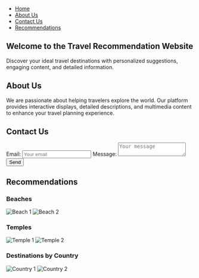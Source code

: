<!DOCTYPE html>
<html lang="en">
<head>
    <meta charset="UTF-8">
    <meta name="viewport" content="width=device-width, initial-scale=1.0">
    <title>Travel Page</title>
    <link rel="stylesheet" href="styles.css">
</head>
<body>
    <!-- Navigation Bar -->
    <nav>
        <ul>
            <li><a href="#home">Home</a></li>
            <li><a href="#about">About Us</a></li>
            <li><a href="#contact">Contact Us</a></li>
            <li><a href="#recommendations">Recommendations</a></li>
        </ul>
    </nav>
  <!-- Home Page -->
    <section id="home">
        <h1>Welcome to the Travel Recommendation Website</h1>
        <p>Discover your ideal travel destinations with personalized suggestions, engaging content, and detailed information.</p>
    </section>
  <!-- About Us Page -->
    <section id="about">
        <h2>About Us</h2>
        <p>We are passionate about helping travelers explore the world. Our platform provides interactive displays, detailed descriptions, and multimedia content to enhance your travel planning experience.</p>
    </section>
  <!-- Contact Us Page -->
    <section id="contact">
        <h2>Contact Us</h2>
        <form id="contact-form">
            <label for="email">Email:</label>
            <input type="email" id="email" name="email" placeholder="Your email" required>
            <label for="message">Message:</label>
            <textarea id="message" name="message" placeholder="Your message" required></textarea>
            <button type="submit">Send</button>
        </form>
    </section>
  <!-- Recommendations Section -->
    <section id="recommendations">
        <h2>Recommendations</h2>
      <!-- Beach Recommendations -->
        <div class="recommendation">
            <h3>Beaches</h3>
            <div class="images">
                <img src="Github/beach1.jpg" alt="Beach 1">
                <img src="Github/beach2.jpg" alt="Beach 2">
            </div>
        </div>
      <!-- Temple Recommendations -->
        <div class="recommendation">
            <h3>Temples</h3>
            <div class="images">
                <img src="Github/temple1.jpg" alt="Temple 1">
                <img src="Github/temple2.jpg" alt="Temple 2">
            </div>
        </div>
      <!-- Recommendations by Country -->
        <div class="recommendation">
            <h3>Destinations by Country</h3>
            <div class="images">
                <img src="Github/country1.jpg" alt="Country 1">
                <img src="Github/country2.jpg" alt="Country 2">
            </div>
        </div>
    </section>
<script src="script.js"></script>
</body>
</html>
